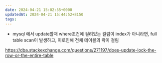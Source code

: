 ```yaml
---
date: 2024-04-21 15:02:55+0000
updatedAt: 2024-04-21 15:44:52+8150
tags: 
---
```

- mysql 에서 update할때 where조건에 걸려있는 컬럼이 index가 아니라면, full table scan이 발생하고, 이로인해 전체 테이블의 락이 걸림



https://dba.stackexchange.com/questions/271197/does-update-lock-the-row-or-the-entire-table